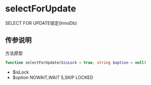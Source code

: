 # selectForUpdate

SELECT FOR UPDATE锁定(InnoDb)

## 传参说明

方法原型
```php
function selectForUpdate($isLock = true, string $option = null)
```

- $isLock   
- $option NOWAIT,WAIT 5,SKIP LOCKED
